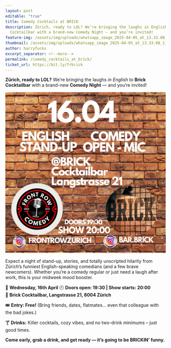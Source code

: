 ```yaml
---
layout: post
editable: "true"
title: Comedy Cocktails at BRICK
description: Zürich, ready to LOL? We’re bringing the laughs in English to Brick
  Cocktailbar with a brand-new Comedy Night — and you’re invited!
feature-img: /assets/img/uploads/whatsapp_image_2025-04-05_at_13.33.08.jpeg
thumbnail: /assets/img/uploads/whatsapp_image_2025-04-05_at_13.33.08_1_.jpeg
author: harryfucks
excerpt_separator: <!--more-->
permalink: /comedy_cocktails_at_brick/
ticket_url: https://bit.ly/frbrick
---
```

**Zürich, ready to LOL?** We’re bringing the laughs *in English* to **Brick Cocktailbar** with a brand-new **Comedy Night** — and you’re invited!

![Comedy Cocktails at BRICK](/assets/img/uploads/whatsapp_image_2025-04-05_at_13.33.08_1_.jpeg "Comedy Cocktails at BRICK")

Expect a night of stand-up, stories, and totally unscripted hilarity from Zürich’s funniest English-speaking comedians (and a few brave newcomers). Whether you’re a comedy regular or just need a laugh after work, this is your midweek mood booster.

📅 **Wednesday, 16th April**
🕗 **Doors open: 19:30 | Show starts: 20:00**
📍 **Brick Cocktailbar, Langstrasse 21, 8004 Zürich**

🎟 **Entry: Free!** (Bring friends, dates, flatmates… even that colleague with the bad jokes.)

🍸 **Drinks:** Killer cocktails, cozy vibes, and no two-drink minimums – just good times.

**Come early, grab a drink, and get ready — it’s going to be BRICKIN’ funny.**
